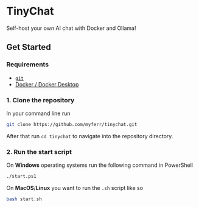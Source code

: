 # TinyChat
Self-host your own AI chat with Docker and Ollama!

## Get Started
### Requirements
- [`git`](https://git-scm.com/)
- [Docker / Docker Desktop](https://docker.com/)

### 1. Clone the repository
In your command line run

```sh
git clone https://github.com/myferr/tinychat.git
```

After that run `cd tinychat` to navigate into the repository directory.

### 2. Run the start script
On **Windows** operating systems run the following command in PowerShell

```sh
./start.ps1
```

On **MacOS**/**Linux** you want to run the `.sh` script like so

```sh
bash start.sh
```
